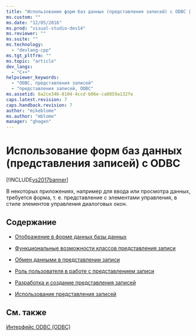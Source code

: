 ```yaml
---
title: "Использование форм баз данных (представления записей) с ODBC | Microsoft Docs"
ms.custom: ""
ms.date: "12/05/2016"
ms.prod: "visual-studio-dev14"
ms.reviewer: ""
ms.suite: ""
ms.technology: 
  - "devlang-cpp"
ms.tgt_pltfrm: ""
ms.topic: "article"
dev_langs: 
  - "C++"
helpviewer_keywords: 
  - "ODBC, представления записей"
  - "представления записей, ODBC"
ms.assetid: 6a2ce346-8104-4ccd-b06e-ca0859a132fe
caps.latest.revision: 7
caps.handback.revision: 7
author: "mikeblome"
ms.author: "mblome"
manager: "ghogen"
---
```

# Использование форм баз данных (представления записей) с ODBC
[!INCLUDE[vs2017banner](../../assembler/inline/includes/vs2017banner.md)]

В некоторых приложениях, например для ввода или просмотра данных, требуется форма, т. е. представление с элементами управления, в стиле элементов управления диалоговых окон.  
  
## Содержание  
  
-   [Отображение в форме данных базы данных](../../data/record-views-mfc-data-access.md)  
  
-   [Функциональные возможности классов представления записи](../../data/features-of-record-view-classes-mfc-data-access.md)  
  
-   [Обмен данными в представлении записи](../../data/data-exchange-for-record-views-mfc-data-access.md)  
  
-   [Роль пользователя в работе с представлением записи](../../data/your-role-in-working-with-a-record-view-mfc-data-access.md)  
  
-   [Разработка и создание представления записей](../../data/designing-and-creating-a-record-view-mfc-data-access.md)  
  
-   [Использование представления записей](../../data/using-a-record-view-mfc-data-access.md)  
  
## См. также  
 [Интерфейс ODBC \(ODBC\)](../Topic/Open%20Database%20Connectivity%20\(ODBC\).md)
